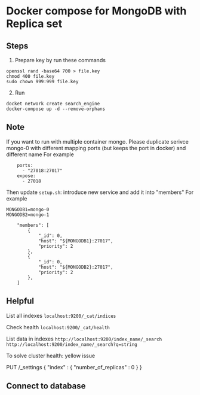 # Docker compose for MongoDB with Replica set

## Steps
1. Prepare key by run these commands
```
openssl rand -base64 700 > file.key
chmod 400 file.key
sudo chown 999:999 file.key
```
2. Run
```
docket network create search_engine
docker-compose up -d --remove-orphans
```

## Note
If you want to run with multiple container mongo. Please duplicate serivce mongo-0 with different mapping ports (but keeps the port in docker) and different name
For example
```
    ports:
      - "27018:27017"
    expose: 
      - 27018
```
Then update `setup.sh`: introduce new service and add it into "members"
For example
```
MONGODB1=mongo-0
MONGODB2=mongo-1
```

```
    "members": [
        {
            "_id": 0,
            "host": "${MONGODB1}:27017",
            "priority": 2
        },
        {
            "_id": 0,
            "host": "${MONGODB2}:27017",
            "priority": 2
        },
    ]
```

## Helpful
List all indexes
`localhost:9200/_cat/indices`

Check health
`localhost:9200/_cat/health`

List data in indexes
`http://localhost:9200/index_name/_search`
`http://localhost:9200/index_name/_search?q=string`

To solve cluster health: yellow issue

PUT /_settings
{
  "index" : {
        "number_of_replicas" : 0
    }
}


## Connect to database